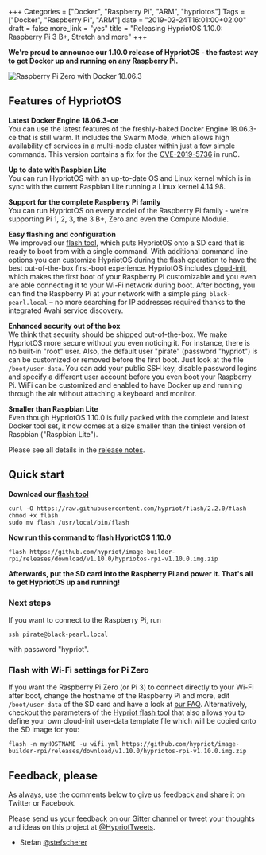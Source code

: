 +++
Categories = ["Docker", "Raspberry Pi", "ARM", "hypriotos"]
Tags = ["Docker", "Raspberry Pi", "ARM"]
date = "2019-02-24T16:01:00+02:00"
draft = false
more_link = "yes"
title = "Releasing HypriotOS 1.10.0: Raspberry Pi 3 B+, Stretch and more"
+++

**We're proud to announce our 1.10.0 release of HypriotOS - the fastest way to get Docker up and running on any Raspberry Pi.**

![Raspberry Pi Zero with Docker 18.06.3](/images/release-1-10/hypriotos-1.10.0-docker-18.06.3.png)

<!--more-->

## Features of HypriotOS

**Latest Docker Engine 18.06.3-ce** </br>
You can use the latest features of the freshly-baked Docker Engine 18.06.3-ce that is still warm. It includes the Swarm Mode, which allows high availability of services in a multi-node cluster within just a few simple commands.
This version contains a fix for the [CVE-2019-5736](https://blog.docker.com/2019/02/docker-security-update-cve-2018-5736-and-container-security-best-practices/) in runC.

**Up to date with Raspbian Lite** </br>
You can run HypriotOS with an up-to-date OS and Linux kernel which is in sync with the current Raspbian Lite running a Linux kernel 4.14.98.

**Support for the complete Raspberry Pi family** </br>
You can run HypriotOS on every model of the Raspberry Pi family - we're supporting Pi 1, 2, 3, the 3 B+, Zero and even the Compute Module.

**Easy flashing and configuration** </br>
We improved our [flash tool](https://github.com/hypriot/flash), which puts HypriotOS onto a SD card that is ready to boot from with a single command. With additional command line options you can customize HypriotOS during the flash operation to have the best out-of-the-box first-boot experience.
HypriotOS includes [cloud-init](http://cloudinit.readthedocs.io/en/0.7.9/), which makes the first boot of your Raspberry Pi customizable and you even are able connecting it to your Wi-Fi network during boot.
After booting, you can find the Raspberry Pi at your network with a simple `ping black-pearl.local` – no more searching for IP addresses required thanks to the integrated Avahi service discovery.

**Enhanced security out of the box** </br>
We think that security should be shipped out-of-the-box. We make HypriotOS more secure without you even noticing it. For instance, there is no built-in "root" user. Also, the default user "pirate" (password "hypriot") is can be customized or removed before the first boot. Just look at the file `/boot/user-data`. You can add your public SSH key, disable password logins and specify a different user account before you even boot your Raspberry Pi. WiFi can be customized and enabled to have Docker up and running through the air without attaching a keyboard and monitor.

**Smaller than Raspbian Lite** </br>
Even though HypriotOS 1.10.0 is fully packed with the complete and latest Docker tool set, it now comes at a size smaller than the tiniest version of Raspbian ("Raspbian Lite").

Please see all details in the [release notes](https://github.com/hypriot/image-builder-rpi/releases/tag/v1.10.0).

## Quick start

**Download our [flash tool](https://github.com/hypriot/flash)**

```
curl -O https://raw.githubusercontent.com/hypriot/flash/2.2.0/flash
chmod +x flash
sudo mv flash /usr/local/bin/flash
```

**Now run this command to flash HypriotOS 1.10.0**

```
flash https://github.com/hypriot/image-builder-rpi/releases/download/v1.10.0/hypriotos-rpi-v1.10.0.img.zip
```

**Afterwards, put the SD card into the Raspberry Pi and power it. That's all to get HypriotOS up and running!**

### Next steps

If you want to connect to the Raspberry Pi, run

```
ssh pirate@black-pearl.local
```

with password "hypriot".

### Flash with Wi-Fi settings for Pi Zero

If you want the Raspberry Pi Zero (or Pi 3) to connect directly to your Wi-Fi after boot, change the hostname of the Raspberry Pi and more, edit `/boot/user-data` of the SD card and have a look at [our FAQ](https://blog.hypriot.com/faq/#wifi). Alternatively, checkout the parameters of the [Hypriot flash tool](https://github.com/hypriot/flash) that also allows you to define your own cloud-init user-data template file which will be copied onto the SD image for you:

```
flash -n myHOSTNAME -u wifi.yml https://github.com/hypriot/image-builder-rpi/releases/download/v1.10.0/hypriotos-rpi-v1.10.0.img.zip
```

## Feedback, please

As always, use the comments below to give us feedback and share it on Twitter or Facebook.

Please send us your feedback on our [Gitter channel](https://gitter.im/hypriot/talk) or tweet your thoughts and ideas on this project at [@HypriotTweets](https://twitter.com/HypriotTweets).

* Stefan [@stefscherer](https://twitter.com/stefscherer)
